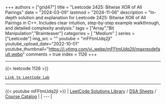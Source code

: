 
+++
authors = ["grid47"]
title = "Leetcode 2425: Bitwise XOR of All Pairings"
date = "2024-03-09"
lastmod = "2024-11-06"
description = "In-depth solution and explanation for Leetcode 2425: Bitwise XOR of All Pairings in C++. Includes clear intuition, step-by-step example walkthrough, and detailed complexity analysis."
tags = ["Array","Bit Manipulation","Brainteaser"]
categories = [
    "Medium"
]
series = ["Leetcode"]
img_src = ""
youtube = "mFFtmUdq2jI"
youtube_upload_date="2022-10-01"
youtube_thumbnail="https://i.ytimg.com/vi_webp/mFFtmUdq2jI/maxresdefault.webp"
comments = true
index = 1126
+++



---
{{< leetcode 1126 >}}

[`Link to LeetCode Lab`](https://leetcode.com/problems/bitwise-xor-of-all-pairings/description/)

---
{{< youtube mFFtmUdq2jI >}}
| [LeetCode Solutions Library](https://grid47.xyz/leetcode/) / [DSA Sheets](https://grid47.xyz/sheets/) / [Course Catalog](https://grid47.xyz/courses/) |
| --- |

